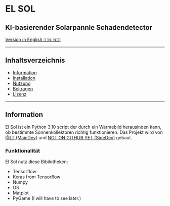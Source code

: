 # EL SOL
## KI-basierender Solarpannle Schadendetector
[Version in English 🇮🇳 🇳🇿](README.md)

---
## Inhaltsverzeichnis
- [Information](#Informationen)
- [Installation](#Installation)
- [Nutzung](#Nutzung)
- [Beitragen](#Beitragen)
- [Lizenz](#Lizenz)
---
## Information
El Sol ist ein Python 3.10 script der durch ein Wärmebild herausinden kann, ob bestimmte Sonnenkollektoren richtig funktionieren. Das Projekt wird von [@LT (MainDev)](https://github.com/LesesTrickshon) und [NOT ON GITHUB YET (SideDev)](https://github.com/LesesTrickshon/el-sol) gebaut.
### Funktionalität
El Sol nutz diese Bibilotheken:
- Tensorflow
- Keras from Tensorflow
- Numpy
- OS
- Matplot
- PyGame (I will have to see later.)
